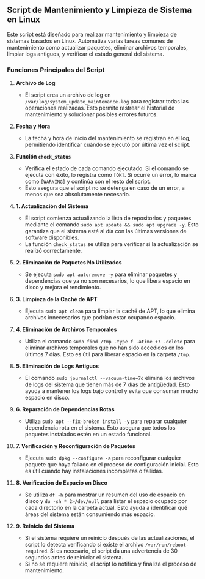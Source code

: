 
## Script de Mantenimiento y Limpieza de Sistema en Linux

Este script está diseñado para realizar mantenimiento y limpieza de sistemas basados en Linux. Automatiza varias tareas comunes de mantenimiento como actualizar paquetes, eliminar archivos temporales, limpiar logs antiguos, y verificar el estado general del sistema.

### Funciones Principales del Script

1. **Archivo de Log**
   - El script crea un archivo de log en `/var/log/system_update_maintenance.log` para registrar todas las operaciones realizadas. Esto permite rastrear el historial de mantenimiento y solucionar posibles errores futuros.

2. **Fecha y Hora**
   - La fecha y hora de inicio del mantenimiento se registran en el log, permitiendo identificar cuándo se ejecutó por última vez el script.

3. **Función `check_status`**
   - Verifica el estado de cada comando ejecutado. Si el comando se ejecuta con éxito, lo registra como `[OK]`. Si ocurre un error, lo marca como `[WARNING]` y continúa con el resto del script.
   - Esto asegura que el script no se detenga en caso de un error, a menos que sea absolutamente necesario.

4. **1. Actualización del Sistema**
   - El script comienza actualizando la lista de repositorios y paquetes mediante el comando `sudo apt update && sudo apt upgrade -y`. Esto garantiza que el sistema esté al día con las últimas versiones de software disponibles.
   - La función `check_status` se utiliza para verificar si la actualización se realizó correctamente.

5. **2. Eliminación de Paquetes No Utilizados**
   - Se ejecuta `sudo apt autoremove -y` para eliminar paquetes y dependencias que ya no son necesarios, lo que libera espacio en disco y mejora el rendimiento.

6. **3. Limpieza de la Caché de APT**
   - Ejecuta `sudo apt clean` para limpiar la caché de APT, lo que elimina archivos innecesarios que podrían estar ocupando espacio.

7. **4. Eliminación de Archivos Temporales**
   - Utiliza el comando `sudo find /tmp -type f -atime +7 -delete` para eliminar archivos temporales que no han sido accedidos en los últimos 7 días. Esto es útil para liberar espacio en la carpeta `/tmp`.

8. **5. Eliminación de Logs Antiguos**
   - El comando `sudo journalctl --vacuum-time=7d` elimina los archivos de logs del sistema que tienen más de 7 días de antigüedad. Esto ayuda a mantener los logs bajo control y evita que consuman mucho espacio en disco.

9. **6. Reparación de Dependencias Rotas**
   - Utiliza `sudo apt --fix-broken install -y` para reparar cualquier dependencia rota en el sistema. Esto asegura que todos los paquetes instalados estén en un estado funcional.

10. **7. Verificación y Reconfiguración de Paquetes**
    - Ejecuta `sudo dpkg --configure -a` para reconfigurar cualquier paquete que haya fallado en el proceso de configuración inicial. Esto es útil cuando hay instalaciones incompletas o fallidas.

11. **8. Verificación de Espacio en Disco**
    - Se utiliza `df -h` para mostrar un resumen del uso de espacio en disco y `du -sh * 2>/dev/null` para listar el espacio ocupado por cada directorio en la carpeta actual. Esto ayuda a identificar qué áreas del sistema están consumiendo más espacio.

12. **9. Reinicio del Sistema**
    - Si el sistema requiere un reinicio después de las actualizaciones, el script lo detecta verificando si existe el archivo `/var/run/reboot-required`. Si es necesario, el script da una advertencia de 30 segundos antes de reiniciar el sistema.
    - Si no se requiere reinicio, el script lo notifica y finaliza el proceso de mantenimiento.

